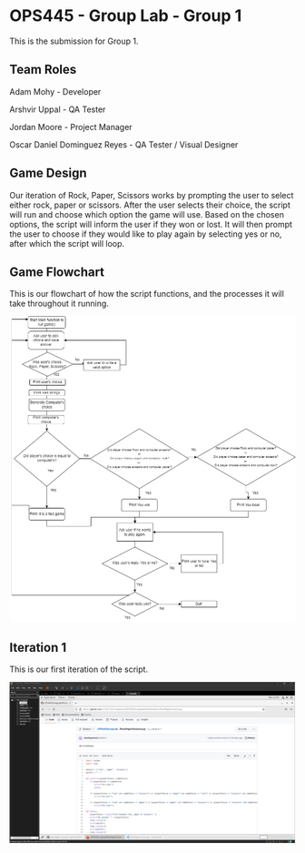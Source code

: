 # OPS445 - Group Lab - Group 1

This is the submission for Group 1.


## Team Roles

Adam Mohy - Developer

Arshvir Uppal - QA Tester

Jordan Moore - Project Manager

Oscar Daniel Dominguez Reyes - QA Tester / Visual Designer

## Game Design

Our iteration of Rock, Paper, Scissors works by prompting the user to select either rock, paper or scissors. After the user selects their choice, the script will run and choose which option the game will use. Based on the chosen options, the script will inform the user if they won or lost. It will then prompt the user to choose if they would like to play again by selecting yes or no, after which the script will loop.

## Game Flowchart 

This is our flowchart of how the script functions, and the processes it will take throughout it running.

<img src="./images/flowchart.jpg"
alt="Flowchart"
style = "float: centre; margin-right: 10px;" />


## Iteration 1 

This is our first iteration of the script.

<img src="./images/iteration1.jpg"
alt="First Iteration"
style = "float: centre; margin-right: 10px;" />